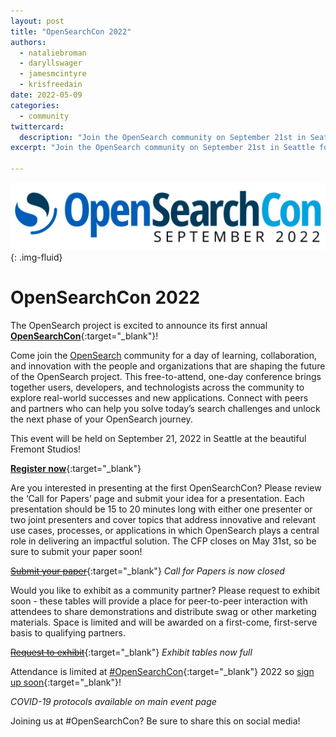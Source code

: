 ```yaml
---
layout: post
title: "OpenSearchCon 2022"
authors:
  - nataliebroman
  - daryllswager
  - jamesmcintyre
  - krisfreedain
date: 2022-05-09
categories:
  - community
twittercard:
  description: "Join the OpenSearch community on September 21st in Seattle for #OpenSearchCon! Connect with peers and partners who can help you solve today’s search challenges and unlock the next phase of your OpenSearch journey."
excerpt: "Join the OpenSearch community on September 21st in Seattle for #OpenSearchCon!"

---
```


![OpenSearchCon](/assets/media/blog-images/2022-05-09-opensearchcon/opensearchcon.jpg){: .img-fluid}

# OpenSearchCon 2022

The OpenSearch project is excited to announce its first annual [**OpenSearchCon**](https://opensearchcon.splashthat.com/){:target="_blank"}! 

Come join the [OpenSearch](https://opensearch.org/) community for a day of learning, collaboration, and innovation with the people and organizations that are shaping the future of the OpenSearch project. This free-to-attend, one-day conference brings together users, developers, and technologists across the community to explore real-world successes and new applications. Connect with peers and partners who can help you solve today’s search challenges and unlock the next phase of your OpenSearch journey.

This event will be held on September 21, 2022 in Seattle at the beautiful Fremont Studios! 

[**Register now**](https://opensearchcon.splashthat.com/){:target="_blank"}

Are you interested in presenting at the first OpenSearchCon? Please review the ‘Call for Papers’ page and submit your idea for a presentation. Each presentation should be 15 to 20 minutes long with either one presenter or two joint presenters and cover topics that address innovative and relevant use cases, processes, or applications in which OpenSearch plays a central role in delivering an impactful solution. The CFP closes on May 31st, so be sure to submit your paper soon! 

[~~Submit your paper~~](https://opensearchcon-cfp.splashthat.com/){:target="_blank"} *Call for Papers is now closed*

Would you like to exhibit as a community partner? Please request to exhibit soon - these tables will provide a place for peer-to-peer interaction with attendees to share demonstrations and distribute swag or other marketing materials. Space is limited and will be awarded on a first-come, first-serve basis to qualifying partners. 

[~~Request to exhibit~~](https://opensearchcon-exhibit.splashthat.com/){:target="_blank"} *Exhibit tables now full*

Attendance is limited at [#OpenSearchCon](https://twitter.com/search?q=%23OpenSearchCon&src=typed_query&f=live){:target="_blank"} 2022 so [sign up soon](https://opensearchcon.splashthat.com/){:target="_blank"}!


*COVID-19 protocols available on main event page*


Joining us at #OpenSearchCon? Be sure to share this on social media!